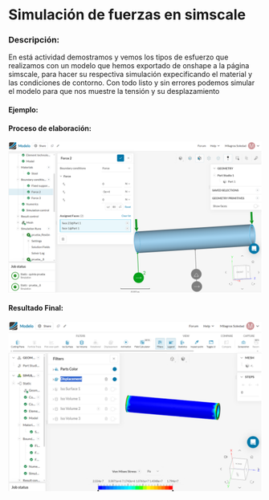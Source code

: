 # Simulación de fuerzas en simscale

###  Descripción:
En está actividad demostramos y vemos los tipos de esfuerzo que realizamos con un modelo que hemos exportado de onshape a la página simscale, para hacer su respectiva simulación expecificando el material y las condiciones de contorno. Con todo listo y sin errores podemos simular el modelo para que nos muestre la tensión y su desplazamiento

#### Ejemplo: 
#### Proceso de elaboración: 
![fuerza](/Imagenes/Milagros2.png)
#### Resultado Final:
![Tipo de flexión](/Imagenes/Milagros1.png)